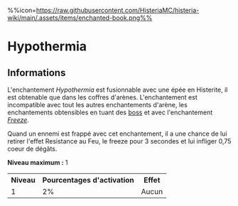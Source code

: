 %%icon=https://raw.githubusercontent.com/HisteriaMC/histeria-wiki/main/.assets/items/enchanted-book.png%%
# Hypothermia

## Informations
L'enchantement *Hypothermia* est fusionnable avec une épée en Histerite, il est obtenable que dans les coffres d'arènes. L'enchantement est incompatible avec tout les autres enchantements d'arène, les enchantements obtensibles en tuant des [boss](https://histeria.fr/wiki/boss) et avec l'enchantement [*Freeze*](https://histeria.fr/wiki/enchants/freeze). 

Quand un ennemi est frappé avec cet enchantement, il a une chance de lui retirer l'effet Resistance au Feu, le freeze pour 3 secondes et lui infliger 0,75 coeur de dégâts.

**Niveau maximum :** 1

<table>
  <tr>
    <th>Niveau</th>
    <th>Pourcentages d'activation</th>
    <th>Effet</th>
  </tr>
  <tr>
    <td>1</td>
    <td>2%</td>
    <td>Aucun</td>
  </tr>
</table>
